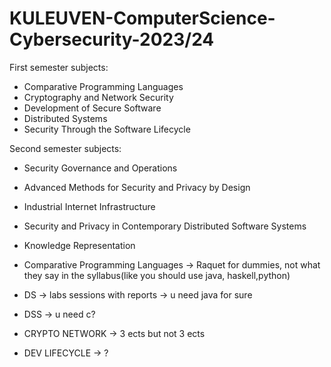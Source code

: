 # KULEUVEN-ComputerScience-Cybersecurity-2023/24
First semester subjects:
  - Comparative Programming Languages
  - Cryptography and Network Security
  - Development of Secure Software
  - Distributed Systems
  - Security Through the Software Lifecycle

Second semester subjects:
  - Security Governance and Operations
  - Advanced Methods for Security and Privacy by Design
  - Industrial Internet Infrastructure
  - Security and Privacy in Contemporary Distributed Software Systems
  - Knowledge Representation



  - Comparative Programming Languages -> Raquet for dummies, not what they say in the syllabus(like you should use java, haskell,python)
  - DS -> labs sessions with reports -> u need java for sure
  - DSS -> u need c?
  - CRYPTO NETWORK -> 3 ects but not 3 ects
  - DEV LIFECYCLE -> ?
